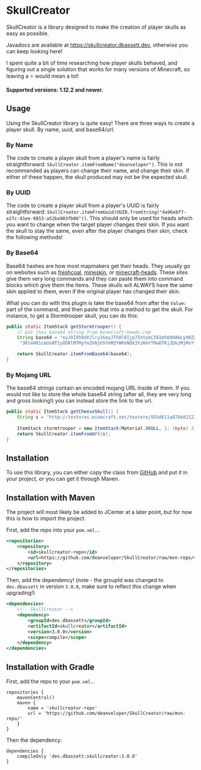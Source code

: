 # SkullCreator
SkullCreator is a library designed to make the creation of player skulls as easy as possible.

Javadocs are available at https://skullcreator.dbassett.dev, otherwise you can keep looking here!

I spent quite a bit of time researching how player skulls behaved, and figuring out a single solution that works for many versions of Minecraft, so leaving a :star: would mean a lot!

**Supported versions: 1.12.2 and newer.**

## Usage
Using the SkullCreator library is quite easy! There are three ways to create a player skull. By name, uuid, and base64/url.

### By Name
The code to create a player skull from a player's name is fairly straightforward: `SkullCreator.itemFromName("deanveloper")`. This is not recommended as players can change their name, and change their skin. If either of these happen, the skull produced may not be the expected skull.

### By UUID
The code to create a player skull from a player's UUID is fairly straightforward: `SkullCreator.itemFromUuid(UUID.fromString("4a96ebf7-e27c-41ee-9853-a52ba903fb06"))`. This should only be used for heads which you want to change when the target player changes their skin. If you want the skull to stay the same, even after the player changes their skin, check the following methods!

### By Base64
Base64 hashes are how most mapmakers get their heads. They usually go on websites such as [freshcoal], [mineskin], or [minecraft-heads]. These sites give them very long commands and they can paste them into command blocks which give them the items. These skulls will ALWAYS have the same skin applied to them, even if the original player has changed their skin.

What you can do with this plugin is take the base64 from after the `Value:` part of the command, and then paste that into a method to get the skull. For instance, to get a Stormtrooper skull, you can do this:

```Java
public static ItemStack getStormtrooper() {
    // Got this base64 string from minecraft-heads.com
    String base64 = "eyJ0ZXh0dXJlcyI6eyJTS0lOIjp7InVybCI6Imh0dHA6Ly90ZXh0dXJlcy5taW5lY3JhZnQubmV0L" +
     "3RleHR1cmUvNTIyODRlMTMyYmZkNjU5YmM2YWRhNDk3YzRmYTMwOTRjZDkzMjMxYTZiNTA1YTEyY2U3Y2Q1MTM1YmE4ZmY5MyJ9fX0=";

    return SkullCreator.itemFromBase64(base64);
}
```

### By Mojang URL
The base64 strings contain an encoded mojang URL inside of them. If you would not like to store the whole base64 string (after all, they are very long and gross looking!) you can instead store the link to the url.

```Java
public static ItemStack getCheeseSkull() {
    String s = "http://textures.minecraft.net/texture/955d611a878e821231749b2965708cad942650672db09e26847a88e2fac2946";
    
    ItemStack stormtrooper = new ItemStack(Material.SKULL, 1, (byte) 3);
    return SkullCreator.itemFromUrl(s);
}
```

## Installation
To use this library, you can either copy the class from [GitHub][skullcreator-git] and put it in your project, or you can get it through Maven.

## Installation with Maven
The project will most likely be added to JCenter at a later point, but for now this is how to import the project.

First, add the repo into your `pom.xml`...

```xml
<repositories>
    <repository>
        <id>skullcreator-repo</id>
        <url>https://github.com/deanveloper/SkullCreator/raw/mvn-repo/</url>
    </repository>
</repositories>
```

Then, add the dependency! (note - the groupId was changed to `dev.dbassett` in version `3.0.0`, make sure to reflect this change when upgrading!)

```xml
<dependencies>
    <!-- SkullCreator -->
    <dependency>
        <groupId>dev.dbassett</groupId>
        <artifactId>skullcreator</artifactId>
        <version>3.0.0</version>
        <scope>compile</scope>
    </dependency>
</dependencies>
```

## Installation with Gradle

First, add the repo to your `pom.xml`...
```
repositories {
    mavenCentral()
    maven {
        name = 'skullcreator-repo'
        url = 'https://github.com/deanveloper/SkullCreator/raw/mvn-repo/'
    }
}
```

Then the dependency:
```
dependencies {
    compileOnly 'dev.dbassett:skullcreator:3.0.0'
}
```

[freshcoal]: http://heads.freshcoal.com
[mineskin]: https://mineskin.org
[minecraft-heads]: http://minecraft-heads.com/
[skullcreator-git]: https://github.com/Deanveloper/SkullCreator/blob/master/src/main/java/com/deanveloper/skullcreator/SkullCreator.java
